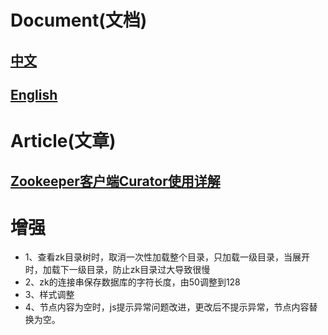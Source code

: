 # Document(文档)
## [中文](https://github.com/zjcscut/zookeeper-console/blob/master/src/main/resources/doc/doc_zh_cn.md)
## [English](https://github.com/zjcscut/zookeeper-console/blob/master/src/main/resources/doc/doc_en.md)

# Article(文章)
## [Zookeeper客户端Curator使用详解](https://www.jianshu.com/p/70151fc0ef5d)


# 增强
- 1、查看zk目录树时，取消一次性加载整个目录，只加载一级目录，当展开时，加载下一级目录，防止zk目录过大导致很慢
- 2、zk的连接串保存数据库的字符长度，由50调整到128
- 3、样式调整
- 4、节点内容为空时，js提示异常问题改进，更改后不提示异常，节点内容替换为空。